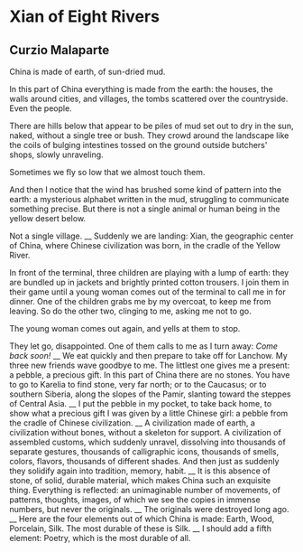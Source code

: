 # Xian of Eight Rivers
## Curzio Malaparte
China is made of earth, of sun-dried mud.

In this part of China everything is made from the earth:
the houses, the walls around cities, and villages,
the tombs scattered over the countryside.
Even the people.

There are hills below that appear to be piles of mud
set out to dry in the sun, naked,
without a single tree or bush.
They crowd around the landscape
like the coils of bulging intestines
tossed on the ground outside butchers' shops,
slowly unraveling.

Sometimes we fly so low that we almost touch them.

And then I notice that the wind has brushed
some kind of pattern into the earth: a mysterious alphabet
written in the mud,
struggling to communicate something precise.
But there is not a single animal
or human being in the yellow desert below.

Not a single village.
 __
Suddenly we are landing: Xian,
the geographic center of China,
where Chinese civilization was born,
in the cradle of the Yellow River.

In front of the terminal,
three children are playing with a lump of earth:
they are bundled up in jackets
and brightly printed cotton trousers.
I join them in their game
until a young woman comes out of the terminal
to call me in for dinner.
One of the children grabs me by my overcoat,
to keep me from leaving.
So do the other two, clinging to me,
asking me not to go.

The young woman comes out again,
and yells at them to stop.

They let go, disappointed.
One of them calls to me as I turn away:
 _Come back soon!_
 __
We eat quickly and then prepare to take off for Lanchow.
My three new friends wave goodbye to me. The littlest one
gives me a present: a pebble,
a precious gift.
In this part of China there are no stones.
You have to go to Karelia to find stone,
very far north; or to the Caucasus;
or to southern Siberia, along the slopes of the Pamir,
slanting toward the steppes of Central Asia.
 __
I put the pebble in my pocket,
to take back home, to show what a precious gift
I was given by a little Chinese girl: a pebble
from the cradle of Chinese civilization.
 __
A civilization made of earth,
a civilization without bones,
without a skeleton for support.
A civilization of assembled customs,
which suddenly unravel,
dissolving into thousands of separate gestures,
thousands of calligraphic icons,
thousands of smells, colors, flavors,
thousands of different shades. And then just as suddenly
they solidify again into tradition, memory, habit.
 __
It is this absence of stone, of solid, durable material,
which makes China such an exquisite thing.
Everything is reflected:
an unimaginable number of movements,
of patterns, thoughts, images,
of which we see the copies in immense numbers,
but never the originals.
 __
The originals were destroyed long ago.
 __
Here are the four elements out of which China is made:
Earth, Wood, Porcelain, Silk.
The most durable of these is Silk.
 __
I should add a fifth element: Poetry,
which is the most durable of all.